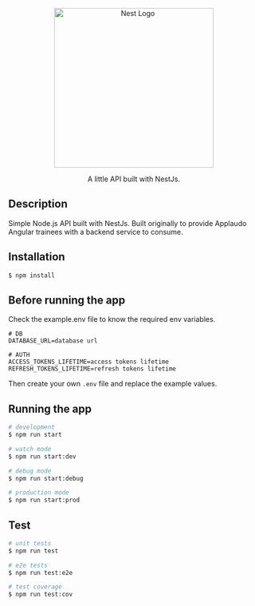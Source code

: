 <p align="center">
  <a href="http://nestjs.com/" target="blank"><img src="https://nestjs.com/img/logo_text.svg" width="320" alt="Nest Logo" /></a>
</p>
 
<p align="center">A little API built with NestJs.</p>

## Description

Simple Node.js API built with NestJs. Built originally to provide Applaudo Angular trainees with a backend service to consume.

## Installation

```bash
$ npm install
```

## Before running the app

Check the example.env file to know the required env variables.

```
# DB
DATABASE_URL=database url

# AUTH
ACCESS_TOKENS_LIFETIME=access tokens lifetime
REFRESH_TOKENS_LIFETIME=refresh tokens lifetime
```

Then create your own `.env` file and replace the example values.

## Running the app

```bash
# development
$ npm run start

# watch mode
$ npm run start:dev

# debug mode
$ npm run start:debug

# production mode
$ npm run start:prod
```

## Test

```bash
# unit tests
$ npm run test

# e2e tests
$ npm run test:e2e

# test coverage
$ npm run test:cov
```

